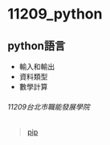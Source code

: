 # 11209_python
## python語言
- 輸入和輸出
- 資料類型
- 數學計算
###### 11209台北市職能發展學院

> [pip](https://www.maxlist.xyz/2019/07/13/pip-install-python/)
